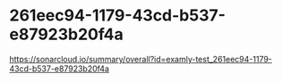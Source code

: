 # 261eec94-1179-43cd-b537-e87923b20f4a
https://sonarcloud.io/summary/overall?id=examly-test_261eec94-1179-43cd-b537-e87923b20f4a
